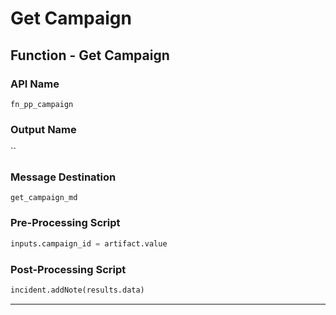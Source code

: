 <!--
    DO NOT MANUALLY EDIT THIS FILE
    THIS FILE IS AUTOMATICALLY GENERATED WITH resilient-circuits codegen
-->

# Get Campaign


## Function - Get Campaign

### API Name
`fn_pp_campaign`

### Output Name
``

### Message Destination
`get_campaign_md`

### Pre-Processing Script
```python
inputs.campaign_id = artifact.value
```

### Post-Processing Script
```python
incident.addNote(results.data)

```

---

